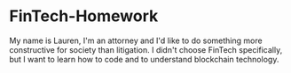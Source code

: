 # FinTech-Homework

My name is Lauren, I'm an attorney and I'd like to do something more constructive for society than litigation. I didn't choose FinTech specifically, but I want to learn how to code and to understand blockchain technology.
